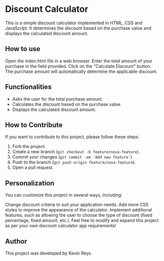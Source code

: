 # Discount Calculator
This is a simple discount calculator implemented in HTML, CSS and JavaScript.
It determines the discount based on the purchase value and displays the calculated discount amount.

## How to use
Open the index.html file in a web browser.
Enter the total amount of your purchase in the field provided.
Click on the "Calculate Discount" button.
The purchase amount will automatically determine the applicable discount.

## Functionalities
- Asks the user for the total purchase amount.
- Calculates the discount based on the purchase value.
- Displays the calculated discount amount.

## How to Contribute
If you want to contribute to this project, please follow these steps:

1. Fork the project.
2. Create a new branch (`git checkout -b feature/nova-feature`).
3. Commit your changes (`git commit -am 'Add new feature'`).
4. Push to the branch (`git push origin feature/nova-feature`).
5. Open a pull request.

## Personalization
You can customize this project in several ways, including:

Change discount criteria to suit your application needs.
Add more CSS styles to improve the appearance of the calculator.
Implement additional features, such as allowing the user to choose the type of discount (fixed percentage, fixed amount, etc.).
Feel free to modify and expand this project as per your own discount calculator app requirements!

## Author
This project was developed by Kevin Reys.

